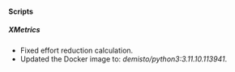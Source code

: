 
#### Scripts

##### XMetrics

- Fixed effort reduction calculation.
- Updated the Docker image to: *demisto/python3:3.11.10.113941*.
